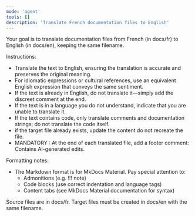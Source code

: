 ```yaml
---
mode: 'agent'
tools: []
description: 'Translate French documentation files to English'
---
```

Your goal is to translate documentation files from French (in docs/fr) to English (in docs/en), keeping the same filename.

Instructions:
* Translate the text to English, ensuring the translation is accurate and preserves the original meaning.
* For idiomatic expressions or cultural references, use an equivalent English expression that conveys the same sentiment.
* If the text is already in English, do not translate it—simply add the discreet comment at the end.
* If the text is in a language you do not understand, indicate that you are unable to translate it.
* If the text contains code, only translate comments and documentation strings; do not translate the code itself.
* if the target file already exists, update the content do not recreate the file.
* MANDATORY : At the end of each translated file, add a footer comment: Contains AI-generated edits.


Formatting notes:
* The Markdown format is for MkDocs Material. Pay special attention to:
  * Admonitions (e.g. !!! note)
  * Code blocks (use correct indentation and language tags)
  * Content tabs (see MkDocs Material documentation for syntax)

Source files are in docs/fr. Target files must be created in docs/en with the same filename.